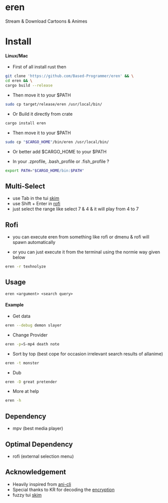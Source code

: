 # eren

Stream & Download Cartoons & Animes

# Install

#### Linux/Mac

- First of all install rust then

````sh
git clone 'https://github.com/Based-Programmer/eren' && \
cd eren && \
cargo build --release
````

- Then move it to your $PATH

````sh
sudo cp target/release/eren /usr/local/bin/
````

- Or Build it directly from crate

````sh
cargo install eren
````

- Then move it to your $PATH

````sh
sudo cp "$CARGO_HOME"/bin/eren /usr/local/bin/
````

- Or better add $CARGO_HOME to your $PATH

- In your .zprofile, .bash_profile or .fish_profile ?

````sh
export PATH="$CARGO_HOME/bin:$PATH"
````
## Multi-Select

 - use Tab in the tui [skim](https://github.com/lotabout/skim)
 - use Shift + Enter in [rofi](https://github.com/davatorium/rofi)
 - just select the range like select 7 & 4 & it will play from 4 to 7

## Rofi

 - you can execute eren from something like rofi or dmenu & rofi will spawn automatically
 
 - or you can just execute it from the terminal using the normie way given below

       
 ````sh
eren -r texhnolyze
````

## Usage

````
eren <argument> <search query>
````

#### Example

- Get data

````sh
eren --debug demon slayer
 ````

- Change Provider

````sh
eren -p=S-mp4 death note
````

- Sort by top (best cope for occasion irrelevant search results of allanime)

````sh
eren -t monster
````
  
- Dub
  
````sh
eren -D great pretender
````

- More at help

````sh
eren -h
````

## Dependency

- mpv (best media player)

## Optimal Dependency

- rofi (external selection menu)

## Acknowledgement

- Heavily inspired from [ani-cli](https://github.com/pystardust/ani-cli)
- Special thanks to KR for decoding the [encryption](https://github.com/justfoolingaround/animdl/commit/c4e6a86)
- fuzzy tui [skim](https://github.com/lotabout/skim)
